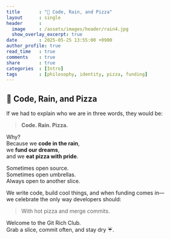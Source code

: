 ```yaml
---
title       : "🍕 Code, Rain, and Pizza"
layout      : single
header      :
  image     : /assets/images/header/rain4.jpg
  show_overlay_excerpt: true
date        : 2025-05-25 13:55:00 +0900
author_profile: true
read_time   : true
comments    : true
share       : true
categories  : [Intro]
tags        : [philosophy, identity, pizza, funding]
---
```


## 🍕 Code, Rain, and Pizza

If we had to explain who we are in three words, they would be:

> **Code. Rain. Pizza.**

Why?  
Because we **code in the rain**,  
we **fund our dreams**,  
and we **eat pizza with pride**.

Sometimes open source.  
Sometimes open umbrellas.  
Always open to another slice.

We write code, build cool things, and when funding comes in—  
we celebrate the only way developers should:

> With hot pizza and merge commits.

Welcome to the Git Rich Club.  
Grab a slice, commit often, and stay dry ☔.
